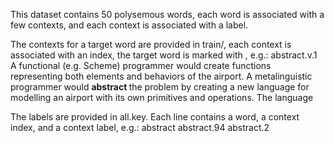 This dataset contains 50 polysemous words, each word is associated with a few contexts, and each context is associated with a label. 

The contexts for a target word are provided in train/, each context is associated with an index, the target word is marked with <b> </b>, e.g.:
abstract.v.1	A functional (e.g. Scheme) programmer would create functions representing both elements and behaviors of the airport. A metalinguistic programmer would <b> abstract </b> the problem by creating a new language for modelling an airport with its own primitives and operations. The language 

The labels are provided in all.key. Each line contains a word, a context index, and a context label, e.g.:
abstract abstract.94 abstract.2